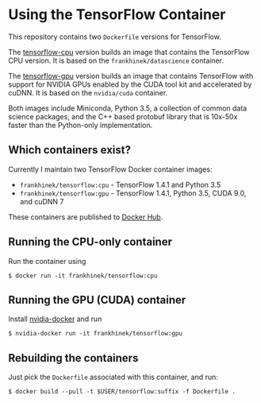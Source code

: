 # Using the TensorFlow Container

This repository contains two `Dockerfile` versions for TensorFlow.

The [tensorflow-cpu](https://github.com/frankhinek/containers/tree/master/tensorflow-cpu) version builds an image that contains the TensorFlow CPU version.  It is based on the `frankhinek/datascience` container.

The [tensorflow-gpu](https://github.com/frankhinek/containers/tree/master/tensorflow-gpu) version builds an image that contains TensorFlow with support for NVIDIA GPUs enabled by the CUDA tool kit and accelerated by cuDNN.  It is based on the `nvidia/cuda` container.

Both images include Miniconda, Python 3.5, a collection of common data science packages, and the C++ based protobuf library that is 10x-50x faster than the Python-only implementation.

## Which containers exist?

Currently I maintain two TensorFlow Docker container images:

* `frankhinek/tensorflow:cpu` - TensorFlow 1.4.1 and Python 3.5
* `frankhinek/tensorflow:gpu` - TensorFlow 1.4.1, Python 3.5, CUDA 9.0, and cuDNN 7

These containers are published to [Docker Hub](https://hub.docker.com/r/frankhinek/tensorflow/).

## Running the CPU-only container

Run the container using

    $ docker run -it frankhinek/tensorflow:cpu

## Running the GPU (CUDA) container

Install [nvidia-docker](https://github.com/NVIDIA/nvidia-docker) and run

    $ nvidia-docker run -it frankhinek/tensorflow:gpu

## Rebuilding the containers

Just pick the `Dockerfile` associated with this container, and run:

    $ docker build --pull -t $USER/tensorflow:suffix -f Dockerfile .
